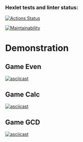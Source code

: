 ### Hexlet tests and linter status:
[![Actions Status](https://github.com/sayat-a/java-project-61/actions/workflows/hexlet-check.yml/badge.svg)](https://github.com/sayat-a/java-project-61/actions)

[![Maintainability](https://api.codeclimate.com/v1/badges/a4117181b1e80163a5cd/maintainability)](https://codeclimate.com/github/sayat-a/java-project-61/maintainability)

# Demonstration
## Game Even
[![asciicast](https://asciinema.org/a/eLgMECBqejgUYuy6lVGL1hck2.svg)](https://asciinema.org/a/eLgMECBqejgUYuy6lVGL1hck2)

## Game Calc
[![asciicast](https://asciinema.org/a/1h4Xmo2tfoJ3a166JbPyJNamu.svg)](https://asciinema.org/a/1h4Xmo2tfoJ3a166JbPyJNamu)

## Game GCD
[![asciicast](https://asciinema.org/a/NkuRTVGnh4dxlqLCoRvQeN6Ek.svg)](https://asciinema.org/a/NkuRTVGnh4dxlqLCoRvQeN6Ek)
